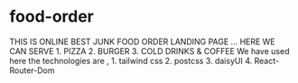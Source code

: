 # food-order
 THIS IS ONLINE BEST JUNK FOOD ORDER LANDING PAGE ...  HERE WE CAN SERVE   1. PIZZA 2. BURGER 3. COLD DRINKS &amp; COFFEE  We have used here the technologies are ,  1. tailwind css 2. postcss 3. daisyUI 4. React-Router-Dom
